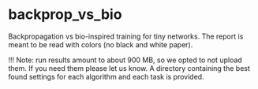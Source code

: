 # backprop_vs_bio
Backpropagation vs bio-inspired training for tiny networks.
The report is meant to be read with colors (no 
black and white paper).

!!!
Note: run results amount to about 900 MB, so we opted
to not upload them. If you need them please let us know.
A directory containing the best found settings for each
algorithm and each task is provided.
